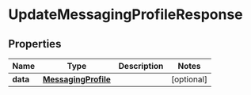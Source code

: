 # UpdateMessagingProfileResponse

## Properties
Name | Type | Description | Notes
------------ | ------------- | ------------- | -------------
**data** | [**MessagingProfile**](MessagingProfile.md) |  |  [optional]
